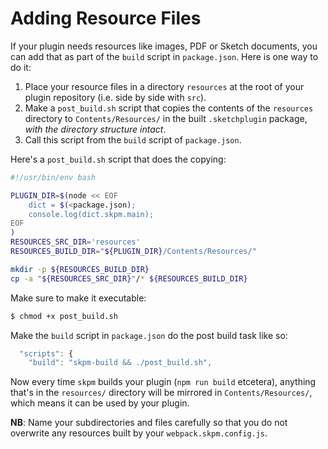 # Adding Resource Files

If your plugin needs resources like images, PDF or Sketch documents, you can add that as part of the `build` script in `package.json`. Here is one way to do it:

1. Place your resource files in a directory `resources` at the root of your plugin repository (i.e. side by side with `src`).
2. Make a `post_build.sh` script that copies the contents of the `resources` directory to `Contents/Resources/` in the built `.sketchplugin` package, _with the directory structure intact_.
3. Call this script from the `build` script of `package.json`.

Here's a `post_build.sh` script that does the copying:

```sh
#!/usr/bin/env bash

PLUGIN_DIR=$(node << EOF
    dict = $(<package.json);
    console.log(dict.skpm.main);
EOF
)
RESOURCES_SRC_DIR='resources'
RESOURCES_BUILD_DIR="${PLUGIN_DIR}/Contents/Resources/"

mkdir -p ${RESOURCES_BUILD_DIR}
cp -a "${RESOURCES_SRC_DIR}"/* ${RESOURCES_BUILD_DIR}
```

Make sure to make it executable:

```sh
$ chmod +x post_build.sh
```

Make the `build` script in `package.json` do the post build task like so:

```js
  "scripts": {
    "build": "skpm-build && ./post_build.sh",
```

Now every time `skpm` builds your plugin (`npm run build` etcetera), anything that's in the `resources/` directory will be mirrored in `Contents/Resources/`, which means it can be used by your plugin.

**NB**: Name your subdirectories and files carefully so that you do not overwrite any resources built by your `webpack.skpm.config.js`.
